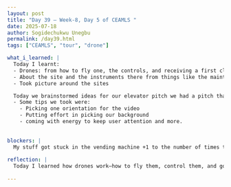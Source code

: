 ```yaml
---
layout: post
title: "Day 39 – Week-8, Day 5 of CEAMLS "
date: 2025-07-18
author: Sogidechukwu Unegbu
permalink: /day39.html
tags: ["CEAMLS", "tour", "drone"]

what_i_learned: |
  Today I learnt:
  - Drones: from how to fly one, the controls, and receiving a first class view and experience of one being flown
  - About the site and the instruments there from things like the maintanance, purposes and more
  - Took picture around the sites

  Today we brainstormed ideas for our elevator pitch we had a pitch that we liked, such as the Hackers Vs defenders, and the rap song pitch
  - Some tips we took were:
    - Picking one orientation for the video
    - Putting effort in picking our background
    - coming with energy to keep user attention and more.
  
    
blockers: |
  My stuff got stuck in the vending machine +1 to the number of times this has happened to me.    
  
reflection: |
  Today I learned how drones work—how to fly them, control them, and got a front-row view of one in action. We explored the site, learned about its instruments and maintenance, and took pictures around the area. During our brainstorming session, we came up with fun elevator pitch ideas like “Hackers vs. Defenders” and a rap-themed pitch. We also got helpful tips on video orientation, backgrounds, and using energy to engage viewers. A small hiccup: my stuff got stuck in the vending machine… again.
    
---
```

